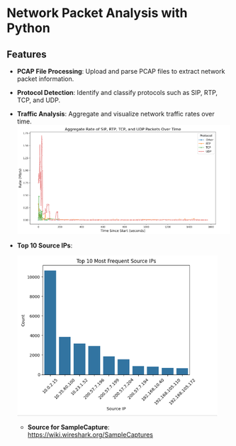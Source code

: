 # Network Packet Analysis with Python

## Features

- **PCAP File Processing**: Upload and parse PCAP files to extract network packet information.

- **Protocol Detection**: Identify and classify protocols such as SIP, RTP, TCP, and UDP.

- **Traffic Analysis**: Aggregate and visualize network traffic rates over time.
  ![Traffic Analysis](https://github.com/Salahbendary/Network-Packet-Analysis-with-Python/blob/main/Images/Aggregate%20Rate%20of%20SIP%2C%20RTP%2C%20TCP%2C%20and%20UDP%20Packets%20Over%20Time.png)


- **Top 10 Source IPs**:



  ![Top 10 Source IPs](https://github.com/Salahbendary/Network-Packet-Analysis-with-Python/blob/main/Images/Top%2010%20Most%20Frequent%20Source%20IPs.png)


  - **Source for SampleCapture**: https://wiki.wireshark.org/SampleCaptures
